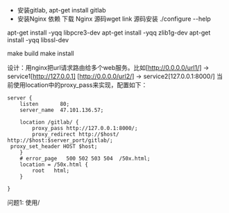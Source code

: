 - 安装gitlab, apt-get install gitlab
- 安装Nginx 依赖 
下载 Nginx 源码wget link
源码安装 ./configure --help

apt-get install -yqq libpcre3-dev
apt-get install -yqq zlib1g-dev
apt-get install -yqq libssl-dev

make build
make install 

设计：用nginx把url请求路由给多个web服务。比如[http://0.0.0.0/url1/] -> service1[http://127.0.0.1]
[http://0.0.0.0/url2/] -> service2[127.0.0.1:8000/]
当前使用location中的proxy_pass来实现，配置如下：
```
server {
    listen       80;
    server_name  47.101.136.57;

    location /gitlab/ {
        proxy_pass http://127.0.0.1:8000/;
        proxy_redirect http://$host/ http://$host:$server_port/gitlab/;
 proxy_set_header HOST $host;
    }
    # error_page   500 502 503 504  /50x.html;
    location = /50x.html {
        root   html;
    }

}
```
问题1:
使用/
<!--stackedit_data:
eyJoaXN0b3J5IjpbODMwNzI4NTIsLTk4MjgzMjg0LDE1ODg1MT
AzMTZdfQ==
-->